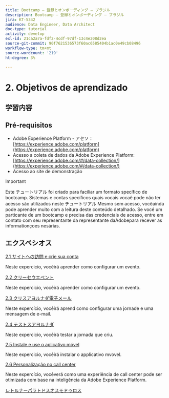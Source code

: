 ```yaml
---
title: Bootcamp — 登録とオンボーディング — ブラジル
description: Bootcamp — 登録とオンボーディング — ブラジル
jira: KT-5342
audience: Data Engineer, Data Architect
doc-type: tutorial
activity: develop
exl-id: 21ca2a7a-fdf2-4cdf-97df-13c4e208d2ea
source-git-commit: 90f7621536573f60ac6585404b1ac0e49cb08496
workflow-type: tm+mt
source-wordcount: '219'
ht-degree: 3%

---
```


# 2. Objetivos de aprendizado

## 学習内容

## Pré-requisitos

- Adobe Experience Platform・アセソ： [https://experience.adobe.com/platform](https://experience.adobe.com/platform)
- Acesso a coleta de dados da Adobe Experience Platform: [https://experience.adobe.com/#/data-collection/](https://experience.adobe.com/#/data-collection/)
- Acesso ao site de demonstração

>[!IMPORTANT]
>
>Este チュートリアル foi criado para faciliar um formato specífico de bootcamp. Sistemas e contas specíficos quais vocais vocaê pode não ter acesso são utilizados neste チュートリアル Mesmo sem acesso, vocêainda pode aprender muito com a leitura deste conteúdo detalhado. Se vocé um particante de um bootcamp e precisa das credenciais de acesso, entre em contato com seu representante da representante daAdobepara recever as informationçoes nesárias.

## エクスペシオス

[2.1 サイトへの訪問 e crie sua conta](./ex1.md)

Neste expercicio, vocêirá aprender como configurar um evento.

[2.2 クリーセウエベント](./ex2.md)

Neste expercicio, vocêirá aprender como configurar um evento.

[2.3 クリスアヨルナダ電子メール](./ex3.md)

Neste expercício, vocêirá aprend como configurar uma jornade e uma mensagem de e-mail.

[2.4 テストスアヨルナダ](./ex4.md)

Neste expercicio, vocêirá testar a jornada que criu.

[2.5 Instale e use o aplicativo móvel](./ex5.md)

Neste expercicio, vocêirá instalar o applicativo mvovel.

[2.6 Personalização no call center](./ex6.md)

Neste expercício, vocêverá como uma experiência de call center pode ser otimizada com base na inteligência da Adobe Experience Platform.

[レトルナーパラトドスオスモドゥロス](../../overview.md)
